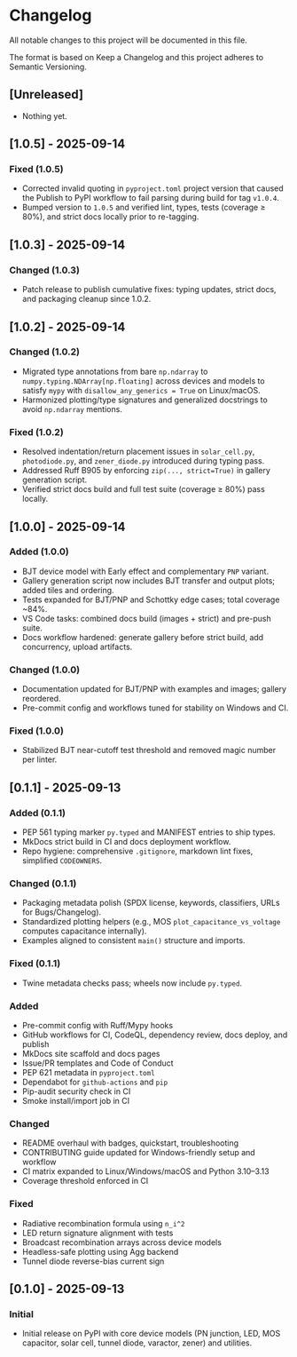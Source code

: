 # Changelog

All notable changes to this project will be documented in this file.

The format is based on Keep a Changelog and this project adheres to Semantic Versioning.

## [Unreleased]

- Nothing yet.

## [1.0.5] - 2025-09-14

### Fixed (1.0.5)

- Corrected invalid quoting in `pyproject.toml` project version that caused the
  Publish to PyPI workflow to fail parsing during build for tag `v1.0.4`.
- Bumped version to `1.0.5` and verified lint, types, tests (coverage ≥ 80%),
  and strict docs locally prior to re-tagging.

## [1.0.3] - 2025-09-14

### Changed (1.0.3)

- Patch release to publish cumulative fixes: typing updates,
  strict docs, and packaging cleanup since 1.0.2.

## [1.0.2] - 2025-09-14

### Changed (1.0.2)

- Migrated type annotations from bare `np.ndarray` to
  `numpy.typing.NDArray[np.floating]` across devices and models to
  satisfy `mypy` with `disallow_any_generics = True` on Linux/macOS.
- Harmonized plotting/type signatures and generalized docstrings to
  avoid `np.ndarray` mentions.

### Fixed (1.0.2)

- Resolved indentation/return placement issues in `solar_cell.py`,
  `photodiode.py`, and `zener_diode.py` introduced during typing pass.
- Addressed Ruff B905 by enforcing `zip(..., strict=True)` in gallery
  generation script.
- Verified strict docs build and full test suite (coverage ≥ 80%) pass locally.

## [1.0.0] - 2025-09-14

### Added (1.0.0)

- BJT device model with Early effect and complementary `PNP` variant.
- Gallery generation script now includes BJT transfer and
  output plots; added tiles and ordering.
- Tests expanded for BJT/PNP and Schottky edge cases; total coverage ~84%.
- VS Code tasks: combined docs build (images + strict) and pre-push suite.
- Docs workflow hardened: generate gallery before strict build,
  add concurrency, upload artifacts.

### Changed (1.0.0)

- Documentation updated for BJT/PNP with examples and images; gallery reordered.
- Pre-commit config and workflows tuned for stability on Windows and CI.

### Fixed (1.0.0)

- Stabilized BJT near-cutoff test threshold and removed magic number per linter.

## [0.1.1] - 2025-09-13

### Added (0.1.1)

- PEP 561 typing marker `py.typed` and MANIFEST entries to ship types.
- MkDocs strict build in CI and docs deployment workflow.
- Repo hygiene: comprehensive `.gitignore`, markdown lint fixes,
  simplified `CODEOWNERS`.

### Changed (0.1.1)

- Packaging metadata polish (SPDX license, keywords, classifiers,
  URLs for Bugs/Changelog).
- Standardized plotting helpers (e.g., MOS `plot_capacitance_vs_voltage`
  computes capacitance internally).
- Examples aligned to consistent `main()` structure and imports.

### Fixed (0.1.1)

- Twine metadata checks pass; wheels now include `py.typed`.

### Added

- Pre-commit config with Ruff/Mypy hooks
- GitHub workflows for CI, CodeQL, dependency review, docs deploy, and publish
- MkDocs site scaffold and docs pages
- Issue/PR templates and Code of Conduct
- PEP 621 metadata in `pyproject.toml`
- Dependabot for `github-actions` and `pip`
- Pip-audit security check in CI
- Smoke install/import job in CI

### Changed

- README overhaul with badges, quickstart, troubleshooting
- CONTRIBUTING guide updated for Windows-friendly setup and workflow
- CI matrix expanded to Linux/Windows/macOS and Python 3.10–3.13
- Coverage threshold enforced in CI

### Fixed

- Radiative recombination formula using `n_i^2`
- LED return signature alignment with tests
- Broadcast recombination arrays across device models
- Headless-safe plotting using Agg backend
- Tunnel diode reverse-bias current sign

## [0.1.0] - 2025-09-13

### Initial

- Initial release on PyPI with core device models
  (PN junction, LED, MOS capacitor, solar cell, tunnel diode,
  varactor, zener) and utilities.
